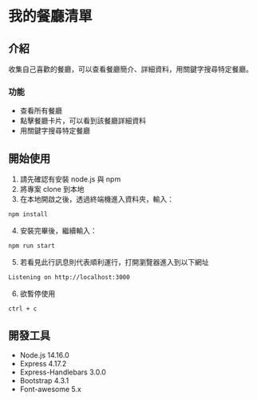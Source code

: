 # 我的餐廳清單

## 介紹

收集自己喜歡的餐廳，可以查看餐廳簡介、詳細資料，用關鍵字搜尋特定餐廳。

### 功能

- 查看所有餐廳
- 點擊餐廳卡片，可以看到該餐廳詳細資料
- 用關鍵字搜尋特定餐廳

## 開始使用

1. 請先確認有安裝 node.js 與 npm
2. 將專案 clone 到本地
3. 在本地開啟之後，透過終端機進入資料夾，輸入：

  ```bash
  npm install
  ```

4. 安裝完畢後，繼續輸入：

  ```bash
  npm run start
  ```
  
5. 若看見此行訊息則代表順利運行，打開瀏覽器進入到以下網址

  ```bash
  Listening on http://localhost:3000
  ```

6. 欲暫停使用

  ```bash
  ctrl + c
  ```

## 開發工具
- Node.js 14.16.0
- Express 4.17.2
- Express-Handlebars 3.0.0
- Bootstrap 4.3.1
- Font-awesome 5.x

